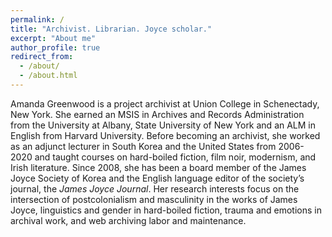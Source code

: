 ```yaml
---
permalink: /
title: "Archivist. Librarian. Joyce scholar."
excerpt: "About me"
author_profile: true
redirect_from: 
  - /about/
  - /about.html
---
```


Amanda Greenwood is a project archivist at Union College in Schenectady, New York. She earned an MSIS in Archives and Records Administration from the University at Albany, State University of New York and an ALM in English from Harvard University. Before becoming an archivist, she worked as an adjunct lecturer in South Korea and the United States from 2006-2020 and taught courses on hard-boiled fiction, film noir, modernism, and Irish literature. Since 2008, she has been a board member of the James Joyce Society of Korea and the English language editor of the society’s journal, the *James Joyce Journal*. Her research interests focus on the intersection of postcolonialism and masculinity in the works of James Joyce, linguistics and gender in hard-boiled fiction, trauma and emotions in archival work, and web archiving labor and maintenance.


